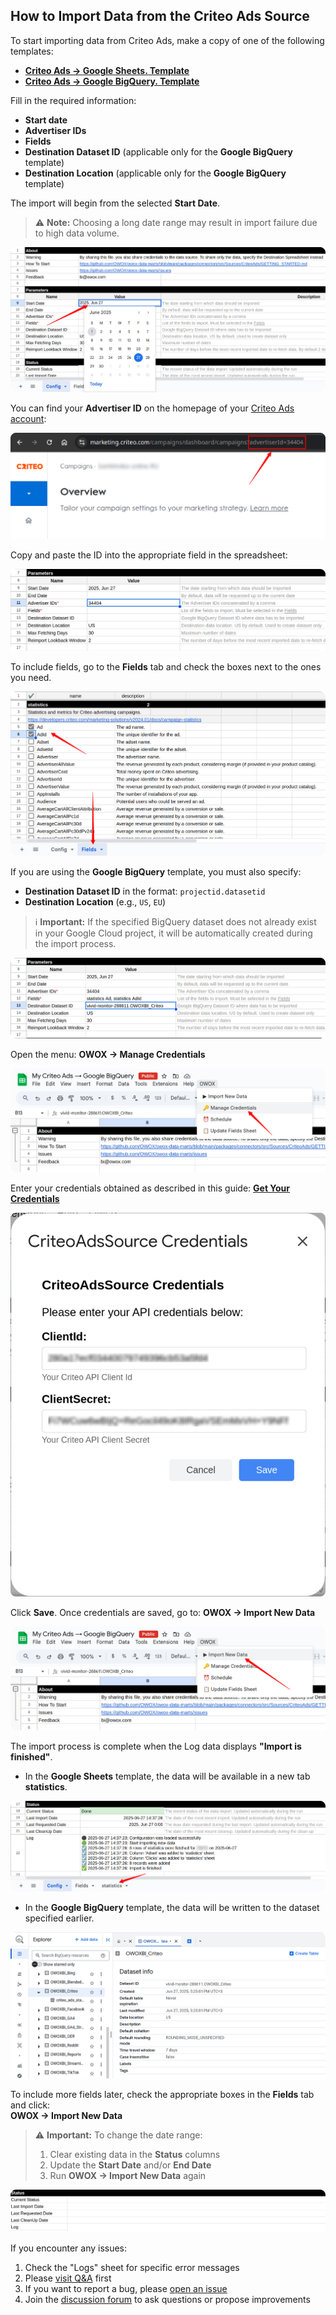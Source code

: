 ## How to Import Data from the Criteo Ads Source

To start importing data from Criteo Ads, make a copy of one of the following templates:

- [**Criteo Ads → Google Sheets. Template**](https://docs.google.com/spreadsheets/d/1bJRlgl4vwgfjTZ7yuE8oJ2s4yCF6mEIU5LG8u9BTpZc/copy)
- [**Criteo Ads → Google BigQuery. Template**](https://docs.google.com/spreadsheets/d/13jfyXIBp6DF8TY4kGg5l0ZaYz2eTf3RT4IAfMwfR3Y4/copy)

Fill in the required information:
- **Start date**
- **Advertiser IDs**
- **Fields**
- **Destination Dataset ID** (applicable only for the **Google BigQuery** template)
- **Destination Location** (applicable only for the **Google BigQuery** template)

The import will begin from the selected **Start Date**.  
> ⚠️ **Note:** Choosing a long date range may result in import failure due to high data volume.

![Criteo Start Date](res/criteo_startdate.png)

You can find your **Advertiser ID** on the homepage of your [Criteo Ads account](https://marketing.criteo.com/):

![Criteo Account ID](res/criteo_accountid.png)

Copy and paste the ID into the appropriate field in the spreadsheet:

![Criteo Paste Account ID](res/criteo_pasteid.png)

To include fields, go to the **Fields** tab and check the boxes next to the ones you need.

![Criteo Fields](res/criteo_fields.png)

If you are using the **Google BigQuery** template, you must also specify:

* **Destination Dataset ID** in the format: `projectid.datasetid`
* **Destination Location** (e.g., `US`, `EU`)

> ℹ️ **Important:** If the specified BigQuery dataset does not already exist in your Google Cloud project, it will be automatically created during the import process.

![Criteo Dataset](res/criteo_dataset.png)

Open the menu: **OWOX → Manage Credentials**

![Criteo Credentials](res/criteo_credentials.png)

Enter your credentials obtained as described in this guide: [**Get Your Credentials**](CREDENTIALS.md)

![Criteo Secret](res/criteo_secret.png)

Click **Save**. Once credentials are saved, go to:
**OWOX → Import New Data**

![Criteo Import Data](res/criteo_import.png)

The import process is complete when the Log data displays **"Import is finished"**. 

- In the **Google Sheets** template, the data will be available in a new tab **statistics**.

![Criteo Finished](res/criteo_success.png)

- In the **Google BigQuery** template, the data will be written to the dataset specified earlier.

![Criteo Finished](res/criteo_finish.png)

To include more fields later, check the appropriate boxes in the **Fields** tab and click:  
**OWOX → Import New Data**

> ⚠️ **Important:** To change the date range:
> 1. Clear existing data in the **Status** columns
> 2. Update the **Start Date** and/or **End Date**
> 3. Run **OWOX → Import New Data** again

![Criteo Clear](res/criteo_clear.png)

If you encounter any issues:

1. Check the "Logs" sheet for specific error messages
2. Please [visit Q&A](https://github.com/OWOX/owox-data-marts/discussions/categories/q-a) first
3. If you want to report a bug, please [open an issue](https://github.com/OWOX/owox-data-marts/issues)
4. Join the [discussion forum](https://github.com/OWOX/owox-data-marts/discussions) to ask questions or propose improvements 